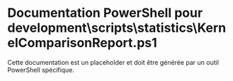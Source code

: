 # Documentation PowerShell pour development\scripts\statistics\KernelComparisonReport.ps1

Cette documentation est un placeholder et doit être générée par un outil PowerShell spécifique.
